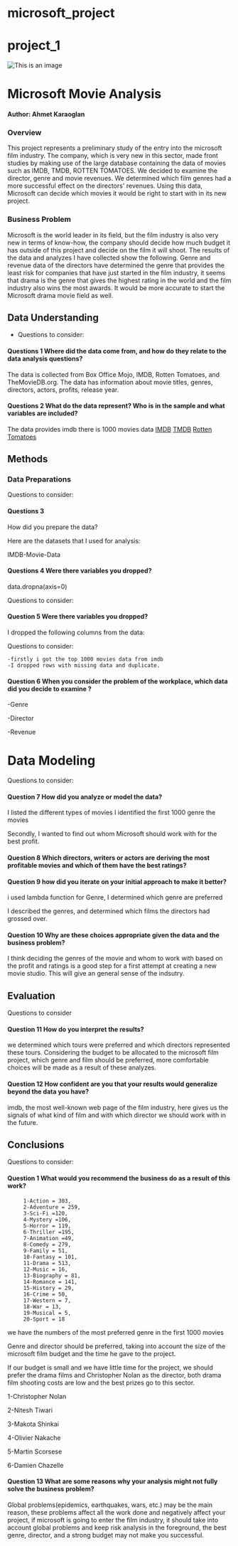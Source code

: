 # microsoft_project
# project_1

![This is an image](https://goodmovieslist.com/best-movies/movie-posters/tt0111161.jpg)


# Microsoft Movie Analysis 


#### Author: Ahmet Karaoglan 

### Overview 

This project represents a preliminary study of the entry into the microsoft film industry. The company, which is very new in this sector, made front studies by making use of the large database containing the data of movies such as IMDB, TMDB, ROTTEN TOMATOES. We decided to examine the director, genre and movie revenues. We determined which film genres had a more successful effect on the directors' revenues. Using this data, Microsoft can decide which movies it would be right to start with in its new project.

### Business Problem

Microsoft is the world leader in its field, but the film industry is also very new in terms of know-how, the company should decide how much budget it has outside of this project and decide on the film it will shoot. The results of the data and analyzes I have collected show the following. Genre and revenue data of the directors have determined the genre that provides the least risk for companies that have just started in the film industry, it seems that drama is the genre that gives the highest rating in the world and the film industry also wins the most awards. It would be more accurate to start the Microsoft drama movie field as well.

## Data Understanding
- Questions to consider:

#### Questions 1 Where did the data come from, and how do they relate to the data analysis questions?
The data is collected from Box Office Mojo, IMDB, Rotten Tomatoes, and TheMovieDB.org. The data has information about movie titles, genres, directors, actors, profits, release year.
 
 
 #### Questions 2 What do the data represent? Who is in the sample and what variables are included?
 
 The data provides imdb there is 1000 movies data
 [IMDB](https://www.imdb.com/)
 [TMDB](https://www.themoviedb.org/)
 [Rotten Tomatoes](https://www.rottentomatoes.com/)
 

## Methods 

### Data Preparations

Questions to consider:

#### Questions 3 

How did you prepare the data?

Here are the datasets that I used for analysis:

IMDB-Movie-Data

#### Questions 4 Were there variables you dropped?

data.dropna(axis=0)

Questions to consider:

#### Question 5 Were there variables you dropped?

I dropped the following columns from the data:


Questions to consider:
    
    -firstly i got the top 1000 movies data from imdb
    -I dropped rows with missing data and duplicate.
#### Question 6 When you consider the problem of the workplace, which data did you decide to examine ?


-Genre

-Director

-Revenue


# Data Modeling

Questions to consider:
#### Question 7 How did you analyze or model the data?

I listed the different types of movies I identified the first 1000 genre the movies

Secondly, I wanted to find out whom Microsoft should work with for the best profit. 

#### Question 8 Which directors, writers or actors are deriving the most profitable movies and which of them have the best ratings?

#### Question 9 how did you iterate on your initial approach to make it better?

i used lambda function for Genre, I determined which genre are preferred

I described the genres, and determined which films the directors had grossed over.


#### Question 10 Why are these choices appropriate given the data and the business problem?

I think deciding the genres of the movie and whom to work with based on the profit and ratings is a good step for a first attempt at creating a new movie studio. This will give an general sense of the indsutry.


## Evaluation

Questions to consider

#### Question 11 How do you interpret the results?

we determined which tours were preferred and which directors represented these tours.
Considering the budget to be allocated to the microsoft film project, which genre and film should be preferred, more comfortable choices will be made as a result of these analyzes.
#### Question 12 How confident are you that your results would generalize beyond the data you have?

imdb, the most well-known web page of the film industry, here gives us the signals of what kind of film and with which director we should work with in the future.


## Conclusions 
Questions to consider:

#### Question 1 What would you recommend the business do as a result of this work?
         1-Action = 303,
         2-Adventure = 259,
         3-Sci-Fi =120,
         4-Mystery =106,
         5-Horror = 119,
         6-Thriller =195,
         7-Animation =49,
         8-Comedy = 279,
         9-Family = 51,
         10-Fantasy = 101,
         11-Drama = 513,
         12-Music = 16,
         13-Biography = 81,
         14-Romance = 141,
         15-History = 29,
         16-Crime = 50,
         17-Western = 7,
         18-War = 13,
         19-Musical = 5,
         20-Sport = 18

we have the numbers of the most preferred genre in the first 1000 movies

Genre and director should be preferred, taking into account the size of the microsoft film budget and the time he gave to the project.

If our budget is small and we have little time for the project, we should prefer the drama films and Christopher Nolan as the director, both drama film shooting costs are low and the best prizes go to this sector.





1-Christopher Nolan

2-Nitesh Tiwari

3-Makota Shinkai

4-Olivier Nakache

5-Martin Scorsese

6-Damien Chazelle







#### Question 13 What are some reasons why your analysis might not fully solve the business problem?

Global problems(epidemics, earthquakes, wars, etc.) may be the main reason, these problems affect all the work done and negatively affect your project, if microsoft is going to enter the film industry, it should take into account global problems and keep risk analysis in the foreground, the best genre, director, and a strong budget may not make you successful.

